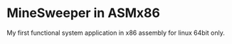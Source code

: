 # MineSweeper in ASMx86
My first functional system application in x86 assembly for linux 64bit only.


